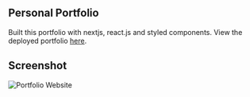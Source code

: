 ## Personal Portfolio

Built this portfolio with nextjs, react.js and styled components. View the deployed portfolio [here](https://mohit-nextjs-portfolio.vercel.app/).

## Screenshot
![Portfolio Website](https://i.ibb.co/vQ4WLXm/Screenshot-10.png)
